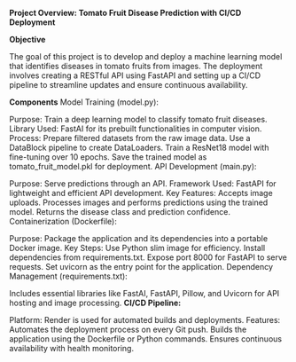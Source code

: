 **Project Overview: Tomato Fruit Disease Prediction with CI/CD Deployment**

**Objective**

The goal of this project is to develop and deploy a machine learning model that identifies diseases in tomato fruits from images. The deployment involves creating a RESTful API using FastAPI and setting up a CI/CD pipeline to streamline updates and ensure continuous availability.

**Components**
Model Training (model.py):

Purpose: Train a deep learning model to classify tomato fruit diseases.
Library Used: FastAI for its prebuilt functionalities in computer vision.
Process:
Prepare filtered datasets from the raw image data.
Use a DataBlock pipeline to create DataLoaders.
Train a ResNet18 model with fine-tuning over 10 epochs.
Save the trained model as tomato_fruit_model.pkl for deployment.
API Development (main.py):

Purpose: Serve predictions through an API.
Framework Used: FastAPI for lightweight and efficient API development.
Key Features:
Accepts image uploads.
Processes images and performs predictions using the trained model.
Returns the disease class and prediction confidence.
Containerization (Dockerfile):

Purpose: Package the application and its dependencies into a portable Docker image.
Key Steps:
Use Python slim image for efficiency.
Install dependencies from requirements.txt.
Expose port 8000 for FastAPI to serve requests.
Set uvicorn as the entry point for the application.
Dependency Management (requirements.txt):

Includes essential libraries like FastAI, FastAPI, Pillow, and Uvicorn for API hosting and image processing.
**CI/CD Pipeline:**

Platform: Render is used for automated builds and deployments.
Features:
Automates the deployment process on every Git push.
Builds the application using the Dockerfile or Python commands.
Ensures continuous availability with health monitoring.
